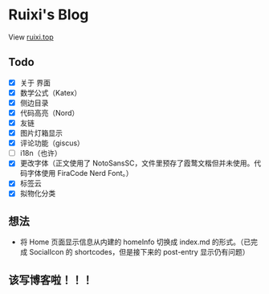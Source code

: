 # Ruixi's Blog
View [ruixi.top](https://ruixi.top/)

## Todo
- [x] 关于 界面
- [x] 数学公式（Katex）
- [x] 侧边目录
- [x] 代码高亮（Nord）
- [x] 友链
- [x] 图片灯箱显示
- [x] 评论功能（giscus）
- [ ] i18n（也许）
- [x] 更改字体（正文使用了 NotoSansSC，文件里预存了霞鹜文楷但并未使用。代码字体使用 FiraCode Nerd Font。）
- [x] 标签云
- [x] 拟物化分类

## 想法
- 将 Home 页面显示信息从内建的 homeInfo 切换成 index.md 的形式。（已完成 SocialIcon 的 shortcodes，但是接下来的 post-entry 显示仍有问题）

## 该写博客啦！！！